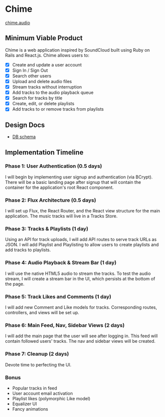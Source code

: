 # Chime

[chime.audio][chime]

[chime]: http://www.chime.audio

## Minimum Viable Product

Chime is a web application inspired by SoundCloud built using Ruby on Rails
and React.js. Chime allows users to:

- [x] Create and update a user account
- [x] Sign In / Sign Out
- [x] Search other users
- [x] Upload and delete audio files
- [x] Stream tracks without interruption
- [x] Add tracks to the audio playback queue
- [x] Search for tracks by title
- [x] Create, edit, or delete playlists
- [x] Add tracks to or remove tracks from playlists

## Design Docs
* [DB schema][schema]

[schema]: ./docs/schema.md

## Implementation Timeline

### Phase 1: User Authentication (0.5 days)

I will begin by implementing user signup and authentication (via
BCrypt). There will be a basic landing page after signup that will contain the
container for the application's root React component.

### Phase 2: Flux Architecture (0.5 days)
I will set up Flux, the React Router, and the React view structure for the main application. The music tracks will live in a Tracks Store.

### Phase 3: Tracks & Playlists (1 day)
Using an API for track uploads, I will add API routes to serve track URLs as JSON. I will add Playlist and Playlisting to allow users to create playlists and add tracks to playlists.

### Phase 4: Audio Playback & Stream Bar (1 day)
I will use the native HTML5 audio to stream the tracks. To test the audio stream, I will create a stream bar in the UI, which persists at the bottom of the page.

### Phase 5: Track Likes and Comments (1 day)
I will add new Comment and Like models for tracks. Corresponding routes, controllers, and views will be set up.

### Phase 6: Main Feed, Nav, Sidebar Views (2 days)
I will add the main page that the user will see after logging in. This feed
will contain followed users' tracks. The nav and sidebar views will be created.

### Phase 7: Cleanup (2 days)

Devote time to perfecting the UI.

### Bonus

- Popular tracks in feed
- User account email activation
- Playlist likes (polymorphic Like model)
- Equalizer UI
- Fancy animations
